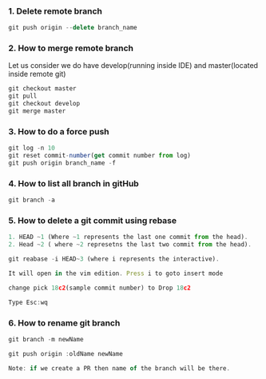 ### 1. Delete remote branch ###
```js
git push origin --delete branch_name
```

### 2. How to merge remote branch ###
Let us consider we do have develop(running inside IDE) and master(located inside remote git)
```js
git checkout master
git pull
git checkout develop
git merge master
```

### 3. How to do a force push ###
```js
git log -n 10
git reset commit-number(get commit number from log)
git push origin branch_name -f
```

### 4. How to list all branch in gitHub ###
```js
git branch -a 
```

### 5. How to delete a git commit using rebase ###
```js
1. HEAD ~1 (Where ~1 represents the last one commit from the head).
2. Head ~2 ( where ~2 represetns the last two commit from the head).

git reabase -i HEAD~3 (where i represents the interactive).

It will open in the vim edition. Press i to goto insert mode

change pick 18c2(sample commit number) to Drop 18c2

Type Esc:wq

```

### 6. How to rename git branch ###
```js
git branch -m newName

git push origin :oldName newName

Note: if we create a PR then name of the branch will be there.
```
